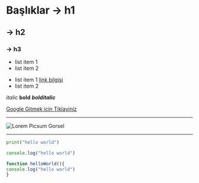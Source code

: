 # Başlıklar -> h1
## -> h2
### -> h3

- list item 1
- list item 2
 
* list item 1 [link bilgisi](https://kodluyoruz.org)
* list item 2

*italic* **bold** ***bolditalic***

[Google Gitmek icin Tiklayiniz](https://google.com)

------------------------------------------------------------------------------


![Lorem Picsum Gorsel](https://picsum.photos/200/300)
***

``` python
print("hello world")
```

```javascript 
console.log("hello world")

function helloWorld(){
console.log("hello world")
}
````
